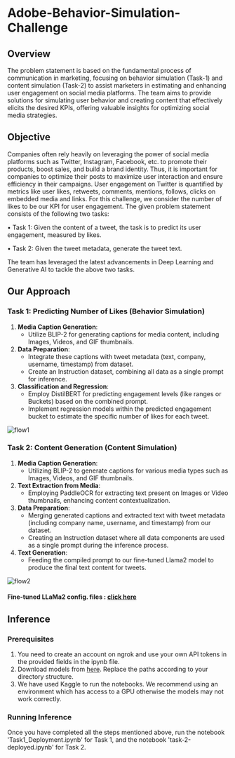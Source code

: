 # Adobe-Behavior-Simulation-Challenge

## Overview
The problem statement is based on the fundamental process of communication in marketing, focusing on behavior simulation (Task-1) and content simulation (Task-2) to assist marketers in estimating and enhancing user engagement on social media platforms. The team aims to provide solutions for simulating user behavior and creating content that effectively elicits the desired KPIs, offering valuable insights for optimizing social media strategies.

## Objective
Companies often rely heavily on leveraging the power of social media platforms such as Twitter, Instagram, Facebook, etc. to promote their products, boost sales, and build a brand identity. Thus, it is important for companies to optimize their posts to maximize user interaction and ensure efficiency in their campaigns.
User engagement on Twitter is quantified by metrics like user likes, retweets, comments, mentions, follows, clicks on embedded media and links. For this challenge, we consider the number of likes to be our KPI for user engagement. The given problem statement consists of the following two tasks:

• Task 1: Given the content of a tweet, the task is to predict its user engagement, measured by likes.

• Task 2: Given the tweet metadata, generate the tweet text.

The team has leveraged the latest advancements in Deep Learning and Generative AI to tackle the above two tasks.

## Our Approach

### Task 1: Predicting Number of Likes (Behavior Simulation)
1. **Media Caption Generation**:
   - Utilize BLIP-2 for generating captions for media content, including Images, Videos, and GIF thumbnails.
2. **Data Preparation**:
   - Integrate these captions with tweet metadata (text, company, username, timestamp) from dataset.
   - Create an Instruction dataset, combining all data as a single prompt for inference.
3. **Classification and Regression**:
   - Employ DistilBERT for predicting engagement levels (like ranges or Buckets) based on the combined prompt.
   - Implement regression models within the predicted engagement bucket to estimate the specific number of likes for each tweet.

  
![flow1](https://github.com/JAYESH1304/Adobe-Behavior-Simulation-Challenge/assets/95133511/456c595b-688b-4115-8674-567dd2ad05df)


     
### Task 2: Content Generation (Content Simulation)
1. **Media Caption Generation**:
   - Utilizing BLIP-2 to generate captions for various media types such as Images, Videos, and GIF thumbnails.
2. **Text Extraction from Media**:
   - Employing PaddleOCR for extracting text present on Images or Video thumbnails, enhancing content contextualization.
3. **Data Preparation**:
   - Merging generated captions and extracted text with tweet metadata (including company name, username, and timestamp) from our dataset.
   - Creating an Instruction dataset where all data components are used as a single prompt during the inference process.
4. **Text Generation**:
   - Feeding the compiled prompt to our fine-tuned Llama2 model to produce the final text content for tweets.

     
![flow2](https://github.com/JAYESH1304/Adobe-Behavior-Simulation-Challenge/assets/95133511/f5492d15-77c9-484c-8a30-cf9435457216)


#### Fine-tuned LLaMa2 config. files : [click here](https://drive.google.com/drive/folders/1zWI5dfHBm5Ytf8OJxKqazWytOT_OvxVD?usp=sharing)

## Inference

### Prerequisites
1. You need to create an account on ngrok and use your own API tokens in the provided fields in the ipynb file.
2. Download models from [here](https://drive.google.com/drive/folders/1QttHF2rYr5xGG3oaMLyHyLP0ooPK4Awb?usp=sharing). Replace the paths according to your directory structure.
3. We have used Kaggle to run the notebooks. We recommend using an environment which has access to a GPU otherwise the models may not work correctly.

### Running Inference
Once you have completed all the steps mentioned above, run the notebook 'Task1_Deployment.ipynb' for Task 1, and the notebook 'task-2-deployed.ipynb' for Task 2.


